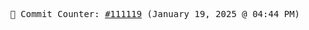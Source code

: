 <p align="center">
    <samp>
        📮 Commit Counter: <a href="https://github.com/Javascript-void0/Javascript-void0/commits/main">#111119</a> (January 19, 2025 @ 04:44 PM)
    </samp>
</p>
